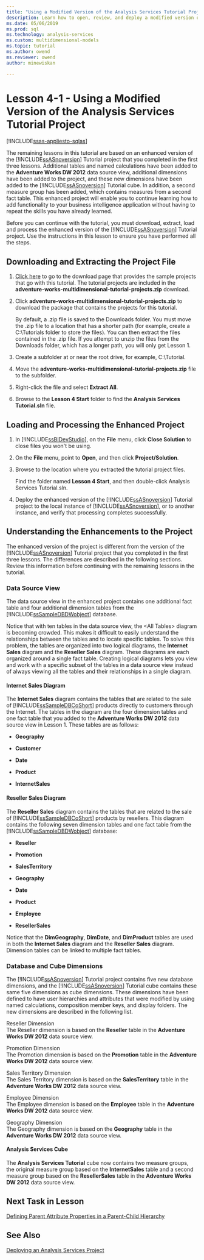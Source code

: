 ```yaml
---
title: "Using a Modified Version of the Analysis Services Tutorial Project | Microsoft Docs"
description: Learn how to open, review, and deploy a modified version of an Analysis Services project.
ms.date: 05/06/2019
ms.prod: sql
ms.technology: analysis-services
ms.custom: multidimensional-models
ms.topic: tutorial
ms.author: owend
ms.reviewer: owend
author: minewiskan

---
```

# Lesson 4-1 - Using a Modified Version of the Analysis Services Tutorial Project
[!INCLUDE[ssas-appliesto-sqlas](../includes/ssas-appliesto-sqlas.md)]

The remaining lessons in this tutorial are based on an enhanced version of the [!INCLUDE[ssASnoversion](../includes/ssasnoversion-md.md)] Tutorial project that you completed in the first three lessons. Additional tables and named calculations have been added to the **Adventure Works DW 2012** data source view, additional dimensions have been added to the project, and these new dimensions have been added to the [!INCLUDE[ssASnoversion](../includes/ssasnoversion-md.md)] Tutorial cube. In addition, a second measure group has been added, which contains measures from a second fact table. This enhanced project will enable you to continue learning how to add functionality to your business intelligence application without having to repeat the skills you have already learned.  
  
Before you can continue with the tutorial, you must download, extract, load and process the enhanced version of the [!INCLUDE[ssASnoversion](../includes/ssasnoversion-md.md)] Tutorial project.  Use the instructions in this lesson to ensure you have performed all the steps.  
  
## Downloading and Extracting the Project File  
  
1.  [Click here](https://github.com/Microsoft/sql-server-samples/releases/tag/adventureworks-analysis-services) to go to the download page that provides the sample projects that go with this tutorial. The tutorial projects are included in the **adventure-works-multidimensional-tutorial-projects.zip** download.  
  
2.  Click **adventure-works-multidimensional-tutorial-projects.zip** to download the package that contains the projects for this tutorial.  
  
    By default, a .zip file is saved to the Downloads folder. You must move the .zip file to a location that has a shorter path (for example, create a C:\Tutorials folder to store the files).  You can then extract the files contained in the .zip file. If you attempt to unzip the files from the Downloads folder, which has a longer path, you will only get Lesson 1.  
  
3.  Create a subfolder at or near the root drive, for example, C:\Tutorial.  
  
4.  Move the **adventure-works-multidimensional-tutorial-projects.zip** file to the subfolder.  
  
5.  Right-click the file and select **Extract All**.  
  
6.  Browse to the **Lesson 4 Start** folder to find the **Analysis Services Tutorial.sln** file.  
  
## Loading and Processing the Enhanced Project  
  
1.  In [!INCLUDE[ssBIDevStudio](../includes/ssbidevstudio-md.md)], on the **File** menu, click **Close Solution** to close files you won't be using.  
  
2.  On the **File** menu, point to **Open**, and then click **Project/Solution**.  
  
3.  Browse to the location where you extracted the tutorial project files.  
  
    Find the folder named **Lesson 4 Start**, and then double-click Analysis Services Tutorial.sln.  
  
4.  Deploy the enhanced version of the [!INCLUDE[ssASnoversion](../includes/ssasnoversion-md.md)] Tutorial project to the local instance of [!INCLUDE[ssASnoversion](../includes/ssasnoversion-md.md)], or to another instance, and verify that processing completes successfully.  
  
## Understanding the Enhancements to the Project  
The enhanced version of the project is different from the version of the [!INCLUDE[ssASnoversion](../includes/ssasnoversion-md.md)] Tutorial project that you completed in the first three lessons. The differences are described in the following sections. Review this information before continuing with the remaining lessons in the tutorial.  
  
### Data Source View  
The data source view in the enhanced project contains one additional fact table and four additional dimension tables from the [!INCLUDE[ssSampleDBDWobject](../includes/sssampledbdwobject-md.md)] database.  
  
Notice that with ten tables in the data source view, the \<All Tables\> diagram is becoming crowded. This makes it difficult to easily understand the relationships between the tables and to locate specific tables. To solve this problem, the tables are organized into two logical diagrams, the **Internet Sales** diagram and the **Reseller Sales** diagram. These diagrams are each organized around a single fact table. Creating logical diagrams lets you view and work with a specific subset of the tables in a data source view instead of always viewing all the tables and their relationships in a single diagram.  
  
#### Internet Sales Diagram  
The **Internet Sales** diagram contains the tables that are related to the sale of [!INCLUDE[ssSampleDBCoShort](../includes/sssampledbcoshort-md.md)] products directly to customers through the Internet. The tables in the diagram are the four dimension tables and one fact table that you added to the **Adventure Works DW 2012** data source view in Lesson 1. These tables are as follows:  
  
-   **Geography**  
  
-   **Customer**  
  
-   **Date**  
  
-   **Product**  
  
-   **InternetSales**  
  
#### Reseller Sales Diagram  
The **Reseller Sales** diagram contains the tables that are related to the sale of [!INCLUDE[ssSampleDBCoShort](../includes/sssampledbcoshort-md.md)] products by resellers. This diagram contains the following seven dimension tables and one fact table from the [!INCLUDE[ssSampleDBDWobject](../includes/sssampledbdwobject-md.md)] database:  
  
-   **Reseller**  
  
-   **Promotion**  
  
-   **SalesTerritory**  
  
-   **Geography**  
  
-   **Date**  
  
-   **Product**  
  
-   **Employee**  
  
-   **ResellerSales**  
  
Notice that the **DimGeography**, **DimDate**, and **DimProduct** tables are used in both the **Internet Sales** diagram and the **Reseller Sales** diagram. Dimension tables can be linked to multiple fact tables.  
  
### Database and Cube Dimensions  
The [!INCLUDE[ssASnoversion](../includes/ssasnoversion-md.md)] Tutorial project contains five new database dimensions, and the [!INCLUDE[ssASnoversion](../includes/ssasnoversion-md.md)] Tutorial cube contains these same five dimensions as cube dimensions. These dimensions have been defined to have user hierarchies and attributes that were modified by using named calculations, composition member keys, and display folders. The new dimensions are described in the following list.  
  
Reseller Dimension  
The Reseller dimension is based on the **Reseller** table in the **Adventure Works DW 2012** data source view.  
  
Promotion Dimension  
The Promotion dimension is based on the **Promotion** table in the **Adventure Works DW 2012** data source view.  
  
Sales Territory Dimension  
The Sales Territory dimension is based on the **SalesTerritory** table in the **Adventure Works DW 2012** data source view.  
  
Employee Dimension  
The Employee dimension is based on the **Employee** table in the **Adventure Works DW 2012** data source view.  
  
Geography Dimension  
The Geography dimension is based on the **Geography** table in the **Adventure Works DW 2012** data source view.  
  
#### Analysis Services Cube  
The **Analysis Services Tutorial** cube now contains two measure groups, the original measure group based on the **InternetSales** table and a second measure group based on the **ResellerSales** table in the **Adventure Works DW 2012** data source view.  
  
## Next Task in Lesson  
[Defining Parent Attribute Properties in a Parent-Child Hierarchy](lesson-4-2-defining-parent-attribute-properties-in-a-parent-child-hierarchy.md)  
  
## See Also  
[Deploying an Analysis Services Project](lesson-2-5-deploying-an-analysis-services-project.md)  
  
